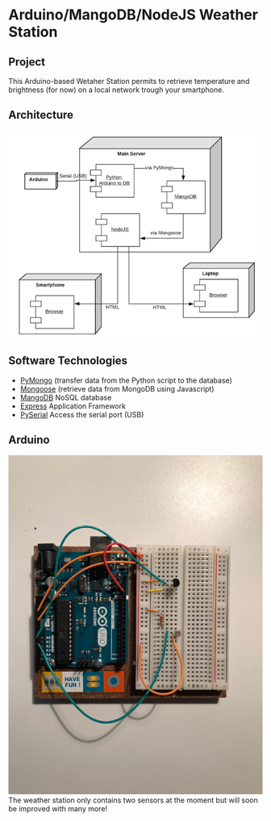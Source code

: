 # Arduino/MangoDB/NodeJS Weather Station
## Project
This Arduino-based Wetaher Station permits to retrieve temperature and brightness (for now) on a local network trough your smartphone.
## Architecture
![alt text](https://github.com/MaxenceHull/Weather-Station-MongoDB/blob/master/architecture.png "Architecture")
## Software Technologies
* [PyMongo](https://api.mongodb.com/python/current/) (transfer data from the Python script to the database)
* [Mongoose](http://mongoosejs.com) (retrieve data from MongoDB using Javascript) 
* [MangoDB](https://www.mongodb.com) NoSQL database
* [Express](https://expressjs.com) Application Framework
* [PySerial](https://pythonhosted.org/pyserial/) Access the serial port (USB)
## Arduino
![alt_text](https://github.com/MaxenceHull/Weather-Station-MongoDB/blob/master/IMG_3895.jpg "Arduino")
The weather station only contains two sensors at the moment but will soon be improved with many more!

